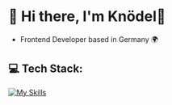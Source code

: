 

# 💫 Hi there, I'm Knödel👋
- Frontend Developer based in Germany 🌍


## 💻 Tech Stack:
[![My Skills](https://skillicons.dev/icons?i=html,css,js,react,nodejs,mysql,idea,figma)](https://skillicons.dev)


<!-- Proudly created with GPRM ( https://gprm.itsvg.in ) -->
